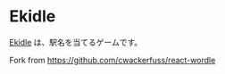 # Ekidle

[Ekidle](https://to-kyo.github.io/ekidle/) は、駅名を当てるゲームです。

Fork from https://github.com/cwackerfuss/react-wordle